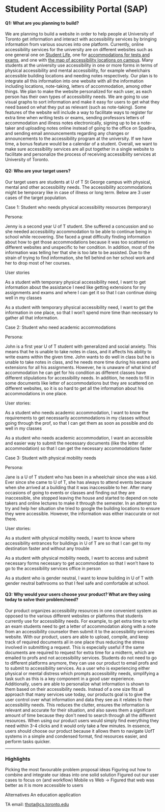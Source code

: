# Student Accessibility Portal (SAP)

#### Q1: What are you planning to build?



We are planning to build a website in order to help people at University of Toronto get information and interact with accessibility services by bringing information from various sources into one platform. Currently, online accessibility services for the university are on different websites such as one general one on [Student Life](https://www.studentlife.utoronto.ca/as), one for [accommodations for tests and exams](http://www.ace.utoronto.ca/tes/register.html), and one with [the map of accessibility locations on campus](http://map.utoronto.ca/). Many students at the university use accessibility in one or more forms in terms of physical accessibility and mental accessibility, for example wheelchairs accessible building locations and needing notes respectively. Our plan is to integrate all this information into one website with all the information including locations, note-taking, letters of accommodation, among other things. We plan to make the website personalized for each user, as each person has their own types of accessibility needs. We are going to use visual graphs to sort information and make it easy for users to get what they need based on what they put as relevant (such as note-taking).  Some features of the website will include a way to facilitate ways to register for extra time when writing tests or exams, sending professors letters of accommodation and illness notes electronically, signing up to be a note-taker and uploading notes online instead of going to the office on Spadina, and sending email announcements regarding any changes or announcements to the accessibility program at the university. If we have time, a bonus feature would be a calendar of a student. Overall, we want to make sure accessibility services are all put together in a single website to facilitate and personalize the process of receiving accessibility services at University of Toronto.

#### Q2: Who are your target users?


Our target users are students at U of T St George campus with physical, mental and other accessibility needs. The accessibility accommodations might be temporary like in case of illness or long term. Below are 3 user cases of the target population.

Case 1: Student who needs physical accessibility resources (temporary)

Persona:

Jenny is a second year U of T student. She suffered a concussion and so she needed accessibility accommodation to be able to continue being in school while recovering. She faced a great difficulty finding information about how to get those accommodations because it was too scattered on different websites and unspecific to her condition. In addition, most of the information was telling her that she is too late to be assisted. Due to the strain of trying to find information, she fell behind on her school work and her to drop most of her courses.

User stories

As a student with temporary physical accessibility need, I want to get information about the assistance I need like getting extensions for my assignments and exams and where I can get it so that I can continue doing well in my classes

As a student with temporary physical accessibility need, I want to get the information in one place, so that I won’t spend more time than necessary to gather all that information.

Case 2: Student who need academic accommodations

Persona:

John is a first year U of T student with generalized and social anxiety. This means that he is unable to take notes in class, and it affects his ability to write exams within the given time. John wants to do well in class but he is unable to take notes in class, and he needs more time during his exams and extensions for all his assignments. However, he is unaware of what kind of accommodation he can get for his condition as different classes have different stipulations for accessibility needs. In addition, he needs to fill in some documents like letter of accommodations but they are scattered on different websites, so it is so hard to get all the information about his accommodations in one place.

User stories:

As a student who needs academic accommodation, I want to know the requirements to get necessarily accommodations in my classes without going through the prof, so that I can get them as soon as possible and do well in my classes

As a student who needs academic accommodation, I want an accessible and easier way to submit the necessary documents (like the letter of accommodation) so that I can get the necessary accommodations faster

Case 3: Student with physical mobility needs

Persona:

Jane is a U of T student who has been in a wheelchair since she was a kid. Ever since she came to U of T, she has always to attend events because when she arrived at a building that it was inaccessible to her. After many occasions of going to events or classes and finding out they are inaccessible, she stopped leaving the house and started to depend on note takers and online lectures to make it through the semester. In an attempt to try and help her situation she tried to google the building locations to ensure they were accessible. However, the information was either inaccurate or not there.

User stories:

As a student with physical mobility needs, I want to know where accessibility entrances for buildings in U of T are so that I can get to my destination faster and without any trouble

As a student with physical mobility needs, I want to access and submit necessary forms necessary to get accommodation so that I won’t have to go to the accessibility services office in person

As a student who is gender neutral, I want to know building in U of T with gender neutral bathrooms so that I feel safe and comfortable at school.

#### Q3: Why would your users choose your product? What are they using today to solve their problem/need?


Our product organizes accessibility resources in one convenient system as opposed to the various different websites or platforms that students currently use for accessibility needs. For example, to get extra time to write an exam students need to get a letter of accommodation along with a note from an accessibility counselor then submit it to the accessibility services website. With our product, users are able to upload, compile, and keep track of required documents all in one place thus reducing the stress involved in submitting a request. This is especially useful if the same documents are required to request for extra time for a midterm, which are emailed to profs and not accessibility services. Students do not need to go to different platforms anymore, they can use our product to email profs and to submit to accessibility services. As a user who is experiencing either physical or mental distress which prompts accessibility needs, simplifying a task such as this is a key component in a good user experience. Additionally, users are able to personalize what information is shown to them based on their accessibility needs. Instead of a one size fits all approach that many services use today, our products goal is to give the user control over what information and data they see as it relates to their accessibility needs. This reduces the clutter, ensures the information is relevant and accurate for their situation, and also saves them a significant amount of time because they don't need to search through all the different resources. When using our product users would simply find everything they need within 3-4 clicks and it would only take a few minutes. In essence, users should choose our product because it allows them to navigate UofT systems in a simple and condensed format, find resources easier, and perform tasks quicker.

----
### Highlights
Picking the most favourable problem proposal ideas
Figuring out how to combine and integrate our ideas into one solid solution
Figured out our user cases to focus on (and workflow)
Mobile vs Web → Figured that web was better as it is more accessible to users



Alternatives
An education application



TA email: thota@cs.toronto.edu
